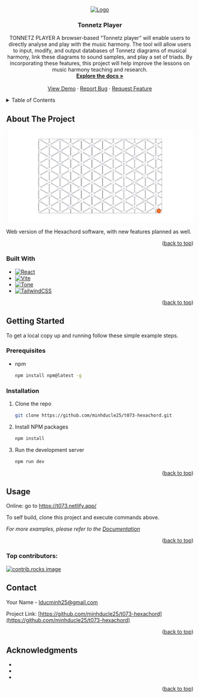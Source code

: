 <a id="readme-top"></a>

<!-- PROJECT LOGO -->
<br />
<div align="center">
  <a href="https://github.com/minhducle25/t073-hexachord">
    <img src="https://research.qut.edu.au/mpqc/wp-content/uploads/sites/394/2022/03/QUT-logo-MP.png" alt="Logo" width="370" height="100">
  </a>

<h3 align="center">Tonnetz Player</h3>

  <p align="center">
    TONNETZ PLAYER A browser-based “Tonnetz player” will enable users to directly analyse and play with the music harmony. The tool will allow users to input, modify, and output databases of Tonnetz diagrams of musical harmony, link these diagrams to sound samples, and play a set of triads. By incorporating these features, this project will help improve the lessons on music harmony teaching and research.
    <br />
    <a href="https://github.com/minhducle25/t073-hexachord"><strong>Explore the docs »</strong></a>
    <br />
    <br />
    <a href="https://t073.netlify.app/">View Demo</a>
    ·
    <a href="https://github.com/minhducle25/t073-hexachord/issues/new?labels=bug&template=bug-report---.md">Report Bug</a>
    ·
    <a href="https://github.com/minhducle25/t073-hexachord/issues/new?labels=enhancement&template=feature-request---.md">Request Feature</a>
  </p>
</div>



<!-- TABLE OF CONTENTS -->
<details>
  <summary>Table of Contents</summary>
  <ol>
    <li>
      <a href="#about-the-project">About The Project</a>
      <ul>
        <li><a href="#built-with">Built With</a></li>
      </ul>
    </li>
    <li>
      <a href="#getting-started">Getting Started</a>
      <ul>
        <li><a href="#prerequisites">Prerequisites</a></li>
        <li><a href="#installation">Installation</a></li>
      </ul>
    </li>
    <li><a href="#usage">Usage</a></li>
    <li><a href="#contributing">Contributing</a></li>
    <li><a href="#contact">Contact</a></li>
    <li><a href="#acknowledgments">Acknowledgments</a></li>
  </ol>
</details>



<!-- ABOUT THE PROJECT -->
## About The Project

[![Product Name Screen Shot][product-screenshot]](https://t073.netlify.app)

Web version of the Hexachord software, with new features planned as well.

<p align="right">(<a href="#readme-top">back to top</a>)</p>



### Built With

* [![React][React.js]][React-url]
* [![Vite][Vite.js]][Vite-url]
* [![Tone][Tone.js]][Tone-url]
* [![TailwindCSS][TailwindCSS]][Tailwind-url]


<p align="right">(<a href="#readme-top">back to top</a>)</p>



<!-- GETTING STARTED -->
## Getting Started

To get a local copy up and running follow these simple example steps.

### Prerequisites

* npm
  ```sh
  npm install npm@latest -g
  ```

### Installation

1. Clone the repo
   ```sh
   git clone https://github.com/minhducle25/t073-hexachord.git
   ```
2. Install NPM packages
   ```sh
   npm install
   ```
3. Run the development server
   ```sh
   npm run dev
   ```

<p align="right">(<a href="#readme-top">back to top</a>)</p>



<!-- USAGE EXAMPLES -->
## Usage

Online: go to https://t073.netlify.app/

To self build, clone this project and execute commands above.

_For more examples, please refer to the [Documentation](https://github.com/minhducle25/t073-hexachord)_

<p align="right">(<a href="#readme-top">back to top</a>)</p>


### Top contributors:

<a href="https://github.com/minhducle25/t073-hexachord/graphs/contributors">
  <img src="https://contrib.rocks/image?repo=minhducle25/t073-hexachord" alt="contrib.rocks image" />
</a>


<!-- CONTACT -->
## Contact

Your Name - lducminh25@gmail.com

Project Link: [https://github.com/minhducle25/t073-hexachord](https://github.com/minhducle25/t073-hexachord)

<p align="right">(<a href="#readme-top">back to top</a>)</p>



<!-- ACKNOWLEDGMENTS -->
## Acknowledgments

* []()
* []()
* []()

<p align="right">(<a href="#readme-top">back to top</a>)</p>



<!-- MARKDOWN LINKS & IMAGES -->
<!-- https://www.markdownguide.org/basic-syntax/#reference-style-links -->
[contributors-shield]: https://img.shields.io/github/contributors/minhducle25/t073-hexachord.svg?style=for-the-badge
[contributors-url]: https://github.com/minhducle25/t073-hexachord/graphs/contributors
[forks-shield]: https://img.shields.io/github/forks/minhducle25/t073-hexachord.svg?style=for-the-badge
[forks-url]: https://github.com/minhducle25/t073-hexachord/network/members
[stars-shield]: https://img.shields.io/github/stars/minhducle25/t073-hexachord.svg?style=for-the-badge
[stars-url]: https://github.com/minhducle25/t073-hexachord/stargazers
[issues-shield]: https://img.shields.io/github/issues/minhducle25/t073-hexachord.svg?style=for-the-badge
[issues-url]: https://github.com/minhducle25/t073-hexachord/issues
[linkedin-shield]: https://img.shields.io/badge/-LinkedIn-black.svg?style=for-the-badge&logo=linkedin&colorB=555
[linkedin-url]: https://linkedin.com/in/linkedin_username
[product-screenshot]: public/screenshot.png
[React.js]: https://img.shields.io/badge/React-20232A?style=for-the-badge&logo=react&logoColor=61DAFB
[React-url]: https://reactjs.org/
[Vite.js]: https://img.shields.io/badge/Vite-646CFF?style=for-the-badge&logo=vite&logoColor=white
[Vite-url]: https://vitejs.dev/
[Tone.js]: https://img.shields.io/badge/Tone.js-FF4088?style=for-the-badge&logo=tonejs&logoColor=white
[Tone-url]: https://tonejs.github.io/
[TailwindCSS]: https://img.shields.io/badge/TailwindCSS-38B2AC?style=for-the-badge&logo=tailwind-css&logoColor=white
[Tailwind-url]: https://tailwindcss.com/
